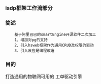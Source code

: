 ### isdp框架工作流部分
### 简述
~~~
    基于阿里巴巴的smartEngine开源软件二次加工
    1、增加对pg的支持
    2、引入hsweb框架作为通用CRUD及权限的驱动
    3、引入反应是编程改造
~~~

### 目的
   打造通用的物联网可用的 工单驱动引擎